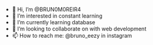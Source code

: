 - 👋 Hi, I’m @BRUN0M0REIR4
- 👀 I’m interested in constant learning
- 🌱 I’m currently learning database
- 💞️ I’m looking to collaborate on with web development
- 📫 How to reach me: @bruno_eezy in instagram

<!---
BRUN0M0REIR4/BRUN0M0REIR4 is a ✨ special ✨ repository because its `README.md` (this file) appears on your GitHub profile.
You can click the Preview link to take a look at your changes.
--->

